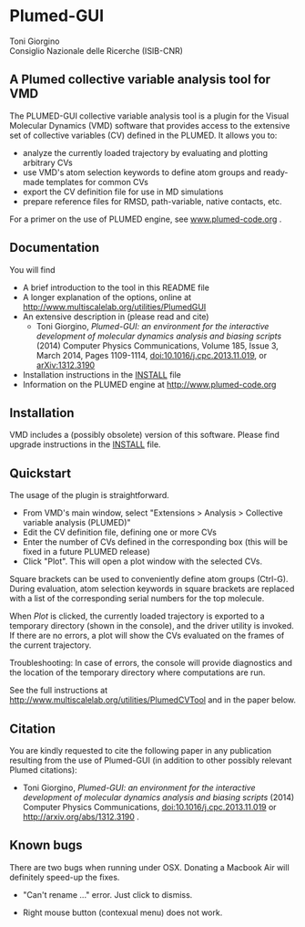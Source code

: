 Plumed-GUI
==========

Toni Giorgino  
Consiglio Nazionale delle Ricerche (ISIB-CNR)
 

A Plumed collective variable analysis tool for VMD
------------

The PLUMED-GUI collective variable analysis tool is a plugin for the Visual Molecular Dynamics (VMD) software that provides access to the extensive set of collective variables (CV) defined in the PLUMED. It allows you to:

- analyze the currently loaded trajectory by evaluating and plotting arbitrary CVs
- use VMD's atom selection keywords to define atom groups and ready-made templates for common CVs
- export the CV definition file for use in MD simulations
- prepare reference files for RMSD, path-variable, native contacts, etc.
 
For a primer on the use of PLUMED engine, see www.plumed-code.org . 


Documentation
-------------

You will find

- A brief introduction to the tool in this README file
- A longer explanation of the options, online at http://www.multiscalelab.org/utilities/PlumedGUI 
- An extensive description in (please read and cite) 
  * Toni Giorgino, _Plumed-GUI: an environment for the interactive development of molecular dynamics analysis and biasing scripts_ (2014) Computer Physics Communications, Volume 185, Issue 3, March 2014, Pages 1109-1114, [doi:10.1016/j.cpc.2013.11.019](http://dx.doi.org/10.1016/j.cpc.2013.11.019), or [arXiv:1312.3190](http://arxiv.org/abs/1312.3190)  
- Installation instructions in the [INSTALL](INSTALL.md) file 
- Information on the PLUMED engine at http://www.plumed-code.org 




Installation
------------

VMD includes a (possibly obsolete) version of this software.  Please
find upgrade instructions in the [INSTALL](INSTALL.md) file.



Quickstart
----------

The usage of the plugin is straightforward.

- From VMD's main window, select "Extensions > Analysis > Collective variable analysis (PLUMED)"
- Edit the CV definition file, defining one or more CVs
- Enter the number of CVs defined in the corresponding box (this will be fixed in a future PLUMED release)
- Click "Plot". This will open a plot window with the selected CVs. 

Square brackets can be used to conveniently define atom groups (Ctrl-G). During evaluation, atom selection keywords in square brackets are replaced with a list of the corresponding serial numbers for the top molecule.

When *Plot* is clicked, the currently loaded trajectory is exported to a temporary directory (shown in the console), and the driver utility is invoked. If there are no errors, a plot will show the CVs evaluated on the frames of the current trajectory.

Troubleshooting: In case of errors, the console will provide diagnostics and the location of the temporary directory where computations are run. 

See the full instructions at http://www.multiscalelab.org/utilities/PlumedCVTool  and in the paper below.




Citation
--------

You are kindly requested to cite the following paper in any publication resulting from the use of Plumed-GUI (in addition to other possibly relevant Plumed citations):

- Toni Giorgino, _Plumed-GUI: an environment for the interactive development of molecular dynamics analysis and biasing scripts_ (2014) Computer Physics Communications, [doi:10.1016/j.cpc.2013.11.019](http://dx.doi.org/10.1016/j.cpc.2013.11.019) or http://arxiv.org/abs/1312.3190 . 







Known bugs
----------

There are two bugs when running under OSX.  Donating a Macbook Air
will definitely speed-up the fixes.

* "Can't rename ..." error. Just click to dismiss.

* Right mouse button (contexual menu) does not work.
